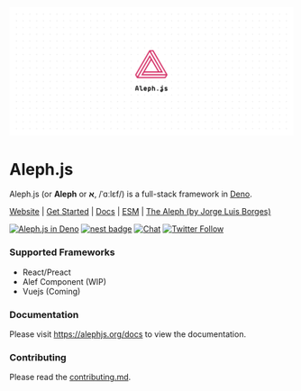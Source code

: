 ![Aleph Poster](./design/poster.svg)

# Aleph.js

Aleph.js (or **Aleph** or **א**, /ˈɑːlɛf/) is a full-stack framework in [Deno](https://deno.land).

[Website](https://alephjs.org) | [Get Started](https://alephjs.org/docs/get-started)  | [Docs](https://alephjs.org/docs) | [ESM](https://esm.sh) | [The Aleph  (by Jorge Luis Borges)](http://www.phinnweb.org/links/literature/borges/aleph.html)

[![Aleph.js in Deno](https://github.com/alephjs/aleph.js/workflows/Aleph.js%20in%20Deno/badge.svg)](https://github.com/alephjs/aleph.js/actions?query=workflow%3A%22Aleph.js+in+Deno%22)
[![nest badge](https://nest.land/badge.svg)](https://nest.land/package/aleph)
[![Chat](https://img.shields.io/discord/775256646821085215?color=%23008181&label=Chat&labelColor=%23111&logo=discord&logoColor=%23aaaaaa)](https://discord.gg/pWGdS7sAqD)
[![Twitter Follow](https://img.shields.io/twitter/follow/alephjs?style=social)](https://twitter.com/intent/follow?screen_name=alephjs)

### Supported Frameworks

- React/Preact
- Alef Component (WIP)
- Vuejs (Coming)

### Documentation

Please visit https://alephjs.org/docs to view the documentation.

### Contributing

Please read the [contributing.md](CONTRIBUTING.md).

